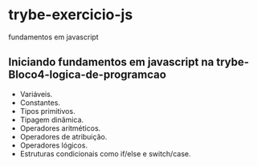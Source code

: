 # trybe-exercicio-js
fundamentos em javascript

<h2>Iniciando fundamentos em javascript na trybe-Bloco4-logica-de-programcao</h2>
<ul>
<li>Variáveis.</li>
<li>Constantes.</li>
<li>Tipos primitivos.</li>
<li>Tipagem dinâmica.</li>
<li>Operadores aritméticos.</li>
<li>Operadores de atribuição.</li>
<li>Operadores lógicos.</li>
<li>Estruturas condicionais como if/else e switch/case.</li>


